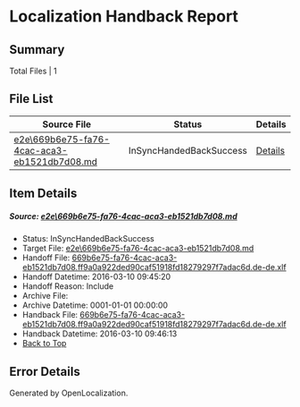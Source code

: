# <a name='report-top'></a> Localization Handback Report

## Summary
 Total Files | 1

## File List
 Source File | Status | Details 
 ----------- | ------ | ------- 
 [e2e\669b6e75-fa76-4cac-aca3-eb1521db7d08.md](https://github.com/OpenLocalizationTest/oltest/blob/71983fef245c5d165dfa384aea4c68ed2e7766c0/e2e/669b6e75-fa76-4cac-aca3-eb1521db7d08.md) | InSyncHandedBackSuccess | [Details](#1b72bea6abbc474c3f3846c28b39c9cfdfaf24271)

## Item Details
##### <a name='1b72bea6abbc474c3f3846c28b39c9cfdfaf24271'></a> Source: [e2e\669b6e75-fa76-4cac-aca3-eb1521db7d08.md](https://github.com/OpenLocalizationTest/oltest/blob/71983fef245c5d165dfa384aea4c68ed2e7766c0/e2e/669b6e75-fa76-4cac-aca3-eb1521db7d08.md)
* Status: InSyncHandedBackSuccess
* Target File: [e2e\669b6e75-fa76-4cac-aca3-eb1521db7d08.md](https://github.com/OpenLocalizationTestOrg/oltest.de-de/blob/63bfd72c512c7995bc4da58ba129d7a73b364367/e2e/669b6e75-fa76-4cac-aca3-eb1521db7d08.md)
* Handoff File: [669b6e75-fa76-4cac-aca3-eb1521db7d08.ff9a0a922ded90caf51918fd18279297f7adac6d.de-de.xlf](https://github.com/OpenLocalizationTestOrg/olhandoff/blob/74c51ea1b4c1c421f8d241f54017d5280b3c3813/ol-handoff/OpenLocalizationTestOrg/oltest.de-de/xinjiang/ht/669b6e75-fa76-4cac-aca3-eb1521db7d08.ff9a0a922ded90caf51918fd18279297f7adac6d.de-de.xlf)
* Handoff Datetime: 2016-03-10 09:45:20
* Handoff Reason: Include
* Archive File: 
* Archive Datetime: 0001-01-01 00:00:00
* Handback File: [669b6e75-fa76-4cac-aca3-eb1521db7d08.ff9a0a922ded90caf51918fd18279297f7adac6d.de-de.xlf](https://github.com/OpenLocalizationTestOrg/olhandback/blob/dd5ba13541a1e46ce555dd0baa479ebfab1cd428/ol-handback/OpenLocalizationTestOrg/oltest.de-de/xinjiang/ht/669b6e75-fa76-4cac-aca3-eb1521db7d08.ff9a0a922ded90caf51918fd18279297f7adac6d.de-de.xlf)
* Handback Datetime: 2016-03-10 09:46:13
* [Back to Top](#report-top)


## Error Details

Generated by OpenLocalization.
